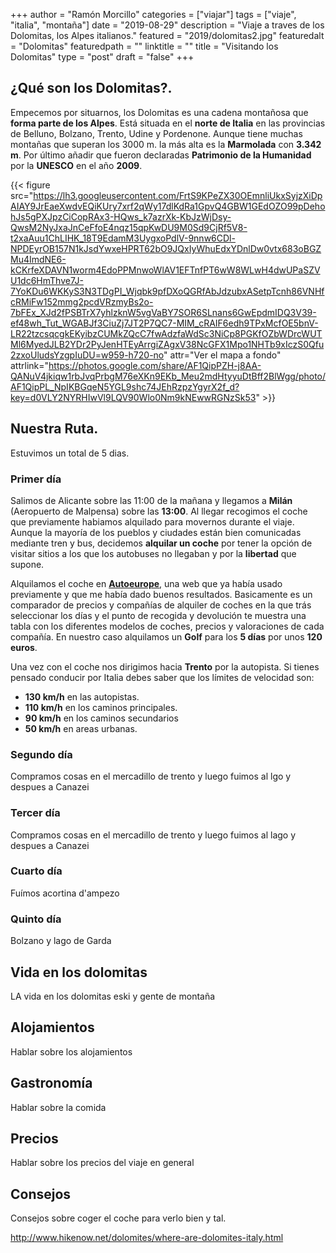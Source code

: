 +++
author = "Ramón Morcillo"
categories = ["viajar"]
tags = ["viaje", "italia", "montaña"]
date = "2019-08-29"
description = "Viaje a traves de los Dolomitas, los Alpes italianos."
featured = "2019/dolomitas2.jpg"
featuredalt = "Dolomitas"
featuredpath = ""
linktitle = ""
title = "Visitando los Dolomitas"
type = "post"
draft = "false"
+++

## ¿Qué son los Dolomitas?.

Empecemos por situarnos, los Dolomitas es una cadena montañosa que **forma parte de los Alpes**. Está situada en el **norte de Italia** en las provincias de Belluno, Bolzano, Trento, Udine y Pordenone. Aunque tiene muchas montañas que superan los 3000 m. la más alta es la **Marmolada** con **3.342 m**. Por último añadir que fueron declaradas **Patrimonio de la Humanidad** por la **UNESCO** en el año **2009**. 


{{< figure src="https://lh3.googleusercontent.com/FrtS9KPeZX30OEmnliUkxSyjzXiDpAIAY9JrEaeXwdvEQiKUry7xrf2qWy17dlKdRa1GpvQ4GBW1GEdOZO99pDehohJs5gPXJpzCiCopRAx3-HQws_k7azrXk-KbJzWjDsy-QwsM2NyJxaJnCeFfoE4nqz15qpKwDU9M0Sd9CjRf5V8-t2xaAuu1ChLIHK_18T9EdamM3UygxoPdlV-9nnw6CDl-NPDEyrOB157N1kJsdYwxeHPRT62bO9JQxIyWhuEdxYDnlDw0vtx683oBGZMu4ImdNE6-kCKrfeXDAVN1worm4EdoPPMnwoWlAV1EFTnfPT6wW8WLwH4dwUPaSZVU1dc6HmThve7J-7YoKDu6WKKyS3N3TDgPI_Wjqbk9pfDXoQGRfAbJdzubxASetpTcnh86VNHfcRMiFw152mmg2pcdVRzmyBs2o-7bFEx_XJd2fPSBTrX7yhlzknW5vgVaBY7SOR6SLnans6GwEpdmIDQ3V39-ef48wh_Tut_WGABJf3CiuZj7JT2P7QC7-MIM_cRAIF6edh9TPxMcfOE5bnV-LR22tzcsqcgkEKyibzCUMkZQcC7fwAdzfaWdSc3NiCp8PGKfOZbWDrcWUTMl6MyedJLB2YDr2PyJenHTEyArrgiZAgxV38NcGFX1Mpo1NHTb9xIczS0Qfu2zxoUludsYzgpIuDU=w959-h720-no" attr="Ver el mapa a fondo" attrlink="https://photos.google.com/share/AF1QipPZH-j8AA-QANuV4jkiqw1rbJvqPrbgM76eXKn9EKb_Meu2mdHtyyuDtBff2BlWgg/photo/AF1QipPL_NpIKBGqeN5YGL9shc74JEhRzpzYgyrX2f_d?key=d0VLY2NYRHIwVl9LQV90Wlo0Nm9kNEwwRGNzSk53"  >}}

## Nuestra Ruta.
Estuvimos un total de 5 dias.

### Primer día
Salimos de Alicante sobre las 11:00 de la mañana y llegamos a **Milán** (Aeropuerto de Malpensa) sobre las **13:00**. Al llegar recogimos el coche que previamente habiamos alquilado para movernos durante el viaje. Aunque la mayoría de los pueblos y ciudades están bien comunicadas mediante tren y bus, decidemos **alquilar un coche** por tener la opción de visitar sitios a los que los autobuses no llegaban y por la **libertad** que supone.

Alquilamos el coche en **[Autoeurope](https://www.autoeurope.es/)**, una web que ya había usado previamente y que me había dado buenos resultados. Basicamente es un comparador de precios y compañías de alquiler de coches en la que trás seleccionar los días y el punto de recogida y devolución te muestra una tabla con los diferentes modelos de coches, precios y valoraciones de cada compañía. En nuestro caso alquilamos un **Golf** para los **5 días** por unos **120 euros**.

Una vez con el coche nos dirigimos hacia **Trento** por la autopista. Si tienes pensado conducir por Italia debes saber que los límites de velocidad son:

* **130 km/h** en las autopistas.
* **110 km/h** en los caminos principales.
* **90 km/h** en los caminos secundarios
* **50 km/h** en areas urbanas.


  
### Segundo día
Compramos cosas en el mercadillo de trento y luego fuimos al lgo y despues a Canazei

### Tercer día
Compramos cosas en el mercadillo de trento y luego fuimos al lago y despues a Canazei

### Cuarto día
Fuímos acortina d'ampezo

### Quinto día
Bolzano y lago de Garda

## Vida en los dolomitas
LA vida en los dolomitas eski y gente de montaña

## Alojamientos
Hablar sobre los alojamientos

## Gastronomía
Hablar sobre la comida

## Precios
Hablar sobre los precios del viaje en general

## Consejos
Consejos sobre coger el coche para verlo bien y tal.

http://www.hikenow.net/dolomites/where-are-dolomites-italy.html